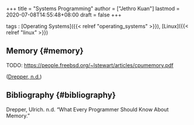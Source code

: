 +++
title = "Systems Programming"
author = ["Jethro Kuan"]
lastmod = 2020-07-08T14:55:48+08:00
draft = false
+++

tags
: [Operating Systems]({{< relref "operating_systems" >}}), [Linux]({{< relref "linux" >}})

## Memory {#memory}

TODO: <https://people.freebsd.org/~lstewart/articles/cpumemory.pdf>

([Drepper, n.d.](#org660c2c3))

## Bibliography {#bibliography}

<a id="org660c2c3"></a>Drepper, Ulrich. n.d. “What Every Programmer Should Know About Memory.”
